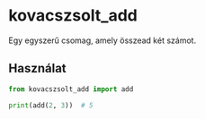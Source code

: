 # kovacszsolt_add

Egy egyszerű csomag, amely összead két számot.

## Használat

```python
from kovacszsolt_add import add

print(add(2, 3))  # 5

